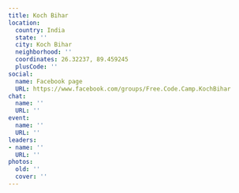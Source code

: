 ```yaml
---
title: Koch Bihar
location:
  country: India
  state: ''
  city: Koch Bihar
  neighborhood: ''
  coordinates: 26.32237, 89.459245
  plusCode: ''
social:
  name: Facebook page
  URL: https://www.facebook.com/groups/Free.Code.Camp.KochBihar
chat:
  name: ''
  URL: ''
event:
  name: ''
  URL: ''
leaders:
- name: ''
  URL: ''
photos:
  old: ''
  cover: ''
---
```

